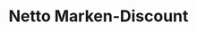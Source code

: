 ---
title: "Netto Marken-Discount"
url: /koeln/netto-marken-discount-hoeninger-weg/
shop: Supermarkt
---